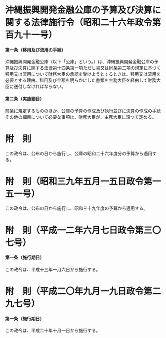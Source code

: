 # 沖縄振興開発金融公庫の予算及び決算に関する法律施行令（昭和二十六年政令第百九十一号）
#### 第一条（移用及び流用の手続）
沖縄振興開発金融公庫（以下「公庫」という。）は、沖縄振興開発金融公庫の予算及び決算に関する法律第十四条第一項ただし書又は同条第二項の規定に基づく移用又は流用について財務大臣の承認を受けようとするときは、移用又は流用を必要とする理由、科目及び金額を明らかにした書類を主務大臣を経由して財務大臣に送付しなければならない。
#### 第二条（実施細目）
前条に規定するもののほか、公庫の予算の作成及び執行並びに決算の作成の手続その他の細目について必要な事項は、財務大臣が、主務大臣に諮つて定める。
# 附　則
この政令は、公布の日から施行し、公庫の昭和二十六年度分の予算から適用する。
# 附　則（昭和三九年五月一五日政令第一五一号）
この政令は、公布の日から施行し、昭和三十九年度の予算から適用する。
# 附　則（平成一二年六月七日政令第三〇七号）
#### 第一条（施行期日）
この政令は、平成十三年一月六日から施行する。
# 附　則（平成二〇年九月一九日政令第二九七号）
#### 第一条（施行期日）
この政令は、平成二十年十月一日から施行する。
